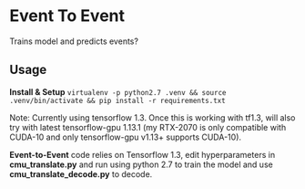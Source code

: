 # Event To Event
Trains model and predicts events?

## Usage
**Install & Setup**
`virtualenv -p python2.7 .venv && source .venv/bin/activate && pip install -r requirements.txt`

Note: Currently using tensorflow 1.3.
Once this is working with tf1.3, will also try with latest tensorflow-gpu 1.13.1
(my RTX-2070 is only compatible with CUDA-10 and only tensorflow-gpu v1.13+ supports CUDA-10).

**Event-to-Event**
code relies on Tensorflow 1.3,
edit hyperparameters in **cmu_translate.py** and run using python 2.7 to train the model
and use **cmu_translate_decode.py** to decode.
